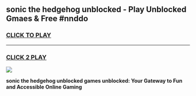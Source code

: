 
## sonic the hedgehog unblocked - Play Unblocked Gmaes & Free #nnddo
<h3>
<a href="https://news.freeplayer.one?title=sonic_the_hedgehog_unblocked&ref=24F">CLICK TO PLAY</a></h3>
<hr>

<h3>
<a href="https://news.freeplayer.one?title=sonic_the_hedgehog_unblocked&ref=24F">CLICK 2 PLAY</a>
  
</h3>

<a href="https://news.freeplayer.one?title=sonic_the_hedgehog_unblocked&ref=24F/"><img src="https://clearcache.store/games.png"></a>


**sonic the hedgehog unblocked games unblocked: Your Gateway to Fun and Accessible Online Gaming**
